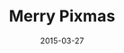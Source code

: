 ---
id: merry_pixmas
layout: spotlight
collection: spotlight
published: true

date: 2015-03-27
article:
  written_on: 2015-03-27
  updated_on: 2015-03-27
authors:
  - pbakaus

tags: 
- demo
scores:
  pagespeed:
      speed: 56
      ux: 100
  webpagetest:
      value: 3596
      result: http://www.webpagetest.org/result/150327_FT_JNW/

title: Merry Pixmas
link: http://merrypixmas.com
developer: Jim Savage


introduction: Christmas fun with 3D CSS Transforms.
pros: |
  A nice Christmas-themed demo that works well across desktop and mobile. It even comes with brand new theme color support, and a Web manifest for a homescreen experience that launches full screen.

  Pro tip: Shake your phone to make it snow!
cons: |
  Even though I realize it is a demo, a few specificed cache headers on assets and non-render-blocking JavaScript could have improved the perceived load time quite a bit.

interview:
  - question: Why the web?
    answer: |
      At [Tokyo](https://tokyo.uk/), we’ve long been advocates of the responsive and mobile web, rather than native for the sake of it. Pixmas was a result of HTML5 & CSS3 experimentation during down time in-between projects. We are always trying out new things to keep our knowledge current; so naturally, for our team of front-end developers, any research would have been web focused as opposed to a native platform.

      As browsers continue to mature we are seeing more native-like functionality; functions that were only ever available through native development such as geolocation, camera access, local database storage etc which all contribute to an overall native-like experience for the user but with the benefits of cross-platform and fast iteration development. Of course native development still has its advantages and when tackling a new project, a lot of consideration is taken for both web & native options. It probably sounds obvious, but for our clients, it’s important we recommend the best platform for the job, rather than shoehorn every project into whichever we prefer to code for.
  - question: What worked really well during development?
    answer: |
      I think with Pixmas the main focus was around 3D Transforms and how far we could really push CSS, so the pixelated illustrative style worked really well in the browser, and as any front-end developer will tell you a browser's natural behaviour is square friendly! So basing the overall style and 3D math around square based problems worked really well. Building a cube with 3D transforms & HTML is much easier than any other primitive shape. However the interaction and animations took us a little trial and error to smooth out.

      What surprised us most was the smoothness and browser performance of the 3D on mobile platforms, particularly in the lesser known Android devices. 
  - question: If you could have any API to improve your app, what would it be?
    answer: |
      If we were to write Pixmas all over again we’d probably use a WebGL based API. While it was fun manipulating HTML DOM elements in 3D via CSS, the real power for web based 3D has to be a dedicated hardware-accelerated technology like WebGL. CSS 3D is fine for basic webpage effects and transitions but we definitely hit a limitation in browser performance when coding Pixmas.

      Google has some great WebGL projects over at [Chrome Experiments](https://www.chromeexperiments.com/webgl).

related:
-
    title: "Web App Manifest"
    href: fundamentals/device-access/stickyness/web-app-manifest.html
    section:
      id: stickyness
      title: "Add To Home Screen"
      href: fundamentals/device-access/stickyness/
-
    title: "Theme Color"
    href: fundamentals/device-access/stickyness/additional-customizations.html
    section:
      id: stickyness
      title: "Add To Home Screen"
      href: fundamentals/device-access/stickyness/
---